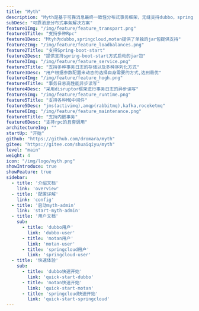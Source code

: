 ```yaml
---
title: "Myth"
description: "Myth是基于可靠消息最终一致性分布式事务框架，无缝支持dubbo，springcloud,motan等rpc框架的微服务"
subDesc: "可靠消息分布式事务解决方案"
feature1Img: "/img/feature/feature_transpart.png"
feature1Title: "支持多种Rpc"
feature1Desc: "Mtyh为dubbo,springcloud,motan提供了单独的jar包提供支持"
feature2Img: "/img/feature/feature_loadbalances.png"
feature2Title: "支持Spring-boot-start"
feature2Desc: "提供支持spring-boot-start方式启动的jar包"
feature3Img: "/img/feature/feature_service.png"
feature3Title: "支持多种事务日志的存储以及多种序列化方式"
feature3Desc: "用户根据参数配置来动态的选择自身需要的方式,达到最优"
feature4Img: "/img/feature/feature_hogh.png"
feature4Title: "事务日志高性能异步读写"
feature4Desc: "采用disruptor框架进行事务日志的异步读写"
feature5Img: "/img/feature/feature_runtime.png"
feature5Title: "支持各种MQ中间件"
feature5Desc: "jms(activimq),amqp(rabbitmq),kafka,roceketmq"
feature6Img: "/img/feature/feature_maintenance.png"
feature6Title: "支持内嵌事务"
feature6Desc: "支持rpc的且套调用"
architectureImg: ""
startUp: "开始"
github: "https://github.com/dromara/myth"
gitee: "https://gitee.com/shuaiqiyu/myth"
level: "main"
weight: 4
icon: "/img/logo/myth.png"
showIntroduce: true
showFeature: true
sidebar:
  - title: '介绍文档'  	
    link: 'overview'
  - title: '配置详解'  	
    link: 'config'
  - title: '启动myth-admin'  	
    link: 'start-myth-admin'
  - title: '用户文档'  	
    sub:
      - title: 'dubbo用户'  	
        link: 'dubbo-user'
      - title: 'motan用户'  	
        link: 'motan-user'
      - title: 'springcloud用户'  	
        link: 'springcloud-user'
  - title: '快速体验'  	
    sub:
      - title: 'dubbo快速开始'  	
        link: 'quick-start-dubbo'
      - title: 'motan快速开始'  	
        link: 'quick-start-motan'
      - title: 'springcloud快速开始'  	
        link: 'quick-start-springcloud'
---
```


